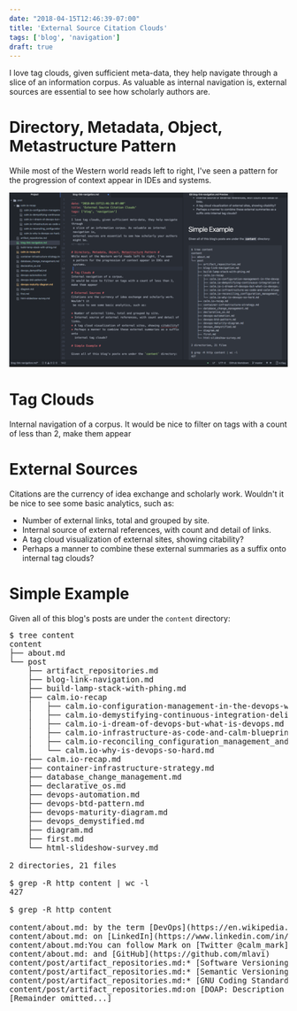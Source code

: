 ```yaml
---
date: "2018-04-15T12:46:39-07:00"
title: 'External Source Citation Clouds'
tags: ['blog', 'navigation']
draft: true
---
```

I love tag clouds, given sufficient meta-data, they help navigate through
 a slice of an information corpus. As valuable as internal navigation is,
 external sources are essential to see how scholarly authors are.
<!--more-->

# Directory, Metadata, Object, Metastructure Pattern #
While most of the Western world reads left to right, I've seen
 a pattern for the progression of context appear in IDEs and systems.

![Atom screenshot](dir-obj-meta.png)

# Tag Clouds #
Internal navigation of a corpus.
It would be nice to filter on tags with a count of less than 2,
make them appear

# External Sources #
Citations are the currency of idea exchange and scholarly work. Wouldn't it
 be nice to see some basic analytics, such as:

* Number of external links, total and grouped by site.
* Internal source of external references, with count and detail of links.
* A tag cloud visualization of external sites, showing citability?
* Perhaps a manner to combine these external summaries as a suffix onto
  internal tag clouds?

# Simple Example #

Given all of this blog's posts are under the `content` directory:

<pre>$ tree content
content
├── about.md
└── post
    ├── artifact_repositories.md
    ├── blog-link-navigation.md
    ├── build-lamp-stack-with-phing.md
    ├── calm.io-recap
    │   ├── calm.io-configuration-management-in-the-devops-world.md
    │   ├── calm.io-demystifying-continuous-integration-delivery-and-deployment.md
    │   ├── calm.io-i-dream-of-devops-but-what-is-devops.md
    │   ├── calm.io-infrastructure-as-code-and-calm-blueprints.md
    │   ├── calm.io-reconciling_configuration_management_and_immutable_infrastructure.md
    │   └── calm.io-why-is-devops-so-hard.md
    ├── calm.io-recap.md
    ├── container-infrastructure-strategy.md
    ├── database_change_management.md
    ├── declarative_os.md
    ├── devops-automation.md
    ├── devops-btd-pattern.md
    ├── devops-maturity-diagram.md
    ├── devops_demystified.md
    ├── diagram.md
    ├── first.md
    └── html-slideshow-survey.md

2 directories, 21 files

$ grep -R http content | wc -l
427

$ grep -R http content

content/about.md: by the term [DevOps](https://en.wikipedia.org/wiki/DevOps).
content/about.md: on [LinkedIn](https://www.linkedin.com/in/marklavi)
content/about.md:You can follow Mark on [Twitter @calm_mark](https://twitter.com/calm_mark)
content/about.md: and [GitHub](https://github.com/mlavi)
content/post/artifact_repositories.md:* [Software Versioning](https://en.wikipedia.org/wiki/Software_versioning) at Wikipedia
content/post/artifact_repositories.md:* [Semantic Versioning](http://semver.org/)
content/post/artifact_repositories.md:* [GNU Coding Standards: Release Version Numbers](https://www.gnu.org/prep/standards/html_node/Releases.html#index-version-numbers_002c-for-releases)
content/post/artifact_repositories.md:on [DOAP: Description of a Project](https://github.com/edumbill/doap/wiki).
[Remainder omitted...]
</pre>
